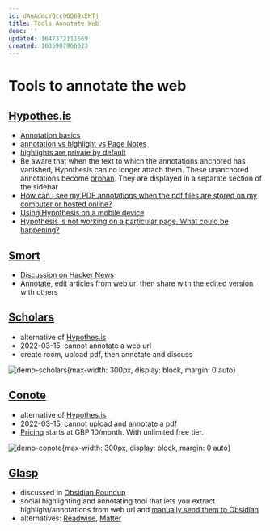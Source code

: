 ```yaml
---
id: dAuAdmcYQcc9GQ69xEHTj
title: Tools Annotate Web
desc: ''
updated: 1647372111669
created: 1635907966623
---
```

# Tools to annotate the web

## [Hypothes.is](https://web.hypothes.is/)

- [Annotation basics](https://web.hypothes.is/help/annotation-basics/)
- [annotation vs highlight vs Page Notes](https://web.hypothes.is/help/whats-the-difference-between-an-annotation-and-a-highlight/)
- [highlights are private by default](https://web.hypothes.is/help/why-are-highlights-private-by-default/)
- Be aware that when the text to which the annotations anchored has vanished, Hypothesis can no longer attach them. These unanchored annotations become [orphan](https://web.hypothes.is/help/the-contents-of-a-web-page-i-annotated-changed-and-my-annotations-are-gone-what-can-i-do/). They are displayed in a separate section of the sidebar
- [How can I see my PDF annotations when the pdf files are stored on my computer or hosted online?](https://web.hypothes.is/help/why-cant-i-find-my-pdf-annotations/)
- [Using Hypothesis on a mobile device](https://web.hypothes.is/help/how-to-use-hypothesis-on-mobile-devices/)
- [Hypothesis is not working on a particular page. What could be happening?](https://web.hypothes.is/help/hypothesis-is-not-working-on-a-particular-page-what-could-be-happening/)

## [Smort](https://www.smort.io/)

- [Discussion on Hacker News](https://news.ycombinator.com/item?id=30673502)
- Annotate, edit articles from web url then share with the edited version with others

## [Scholars](https://www.scholars.io/)

- alternative of [Hypothes.is](https://web.hypothes.is/)
- 2022-03-15, cannot annotate a web url
- create room, upload pdf, then annotate and discuss

![demo-scholars](https://www.scholars.io/img/home/home.jpg){max-width: 300px, display: block, margin: 0 auto}

## [Conote](https://www.conote.page/)

- alternative of [Hypothes.is](https://web.hypothes.is/)
- 2022-03-15, cannot upload and annotate a pdf
- [Pricing](https://www.conote.page/pricing) starts at GBP 10/month. With unlimited free tier.

![demo-conote](https://www.conote.page/assets/images/ipad_mockup_2.webp){max-width: 300px, display: block, margin: 0 auto}

## [Glasp](https://glasp.co/)

- discussed in [Obsidian Roundup](https://www.obsidianroundup.org/2022-02-19/)
- social highlighting and annotating tool that lets you extract highlight/annotations from web url and [manually send them to Obsidian](https://medium.com/glasp/tutorial-how-to-export-web-articles-highlighted-sentences-into-obsidian-25d63285bcb9)
- alternatives: [Readwise](https://readwise.io/), [Matter](https://hq.getmatter.app/)